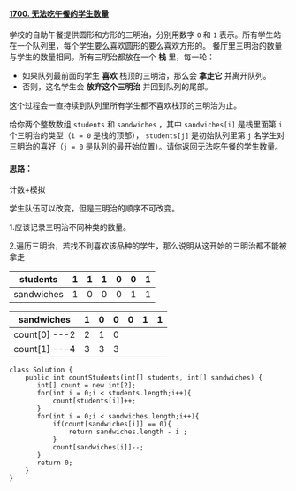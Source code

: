 #### [1700. 无法吃午餐的学生数量](https://leetcode.cn/problems/number-of-students-unable-to-eat-lunch/)

学校的自助午餐提供圆形和方形的三明治，分别用数字 `0` 和 `1` 表示。所有学生站在一个队列里，每个学生要么喜欢圆形的要么喜欢方形的。
餐厅里三明治的数量与学生的数量相同。所有三明治都放在一个 **栈** 里，每一轮：

- 如果队列最前面的学生 **喜欢** 栈顶的三明治，那么会 **拿走它** 并离开队列。
- 否则，这名学生会 **放弃这个三明治** 并回到队列的尾部。

这个过程会一直持续到队列里所有学生都不喜欢栈顶的三明治为止。

给你两个整数数组 `students` 和 `sandwiches` ，其中 `sandwiches[i]` 是栈里面第 `i` 个三明治的类型（`i = 0` 是栈的顶部）， `students[j]` 是初始队列里第 `j` 名学生对三明治的喜好（`j = 0` 是队列的最开始位置）。请你返回无法吃午餐的学生数量。

#### 思路：

计数+模拟

学生队伍可以改变，但是三明治的顺序不可改变。

1.应该记录三明治不同种类的数量。

2.遍历三明治，若找不到喜欢该品种的学生，那么说明从这开始的三明治都不能被拿走

| students   | 1    | 1    | 1    | 0    | 0    | 1    |
| ---------- | ---- | ---- | ---- | ---- | ---- | ---- |
| sandwiches | 1    | 0    | 0    | 0    | 1    | 1    |

| sandwiches    | 1    | 0    | 0    | 0    | 1    | 1    |
| ------------- | ---- | ---- | ---- | ---- | ---- | ---- |
| count[0] ---2 | 2    | 1    | 0    |      |      |      |
| count[1] ---4 | 3    | 3    | 3    |      |      |      |

```
class Solution {
    public int countStudents(int[] students, int[] sandwiches) {
       int[] count = new int[2];
       for(int i = 0;i < students.length;i++){
           count[students[i]]++;
       } 
       for(int i = 0;i < sandwiches.length;i++){
           if(count[sandwiches[i]] == 0){
               return sandwiches.length - i ;
           }
           count[sandwiches[i]]--;
       }
       return 0;
    }
}
```

